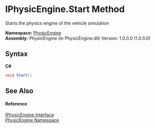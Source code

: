 # IPhysicEngine.Start Method 
 

Starts the physics engine of the vehicle simulation

**Namespace:**&nbsp;<a href="2c674c0c-7bea-d9b6-5728-3bc9437cd4de">PhysicEngine</a><br />**Assembly:**&nbsp;PhysicEngine (in PhysicEngine.dll) Version: 1.0.0.0 (1.0.0.0)

## Syntax

**C#**<br />
``` C#
void Start()
```


## See Also


#### Reference
<a href="801c0011-2416-efab-11eb-26d28334bfbb">IPhysicEngine Interface</a><br /><a href="2c674c0c-7bea-d9b6-5728-3bc9437cd4de">PhysicEngine Namespace</a><br />